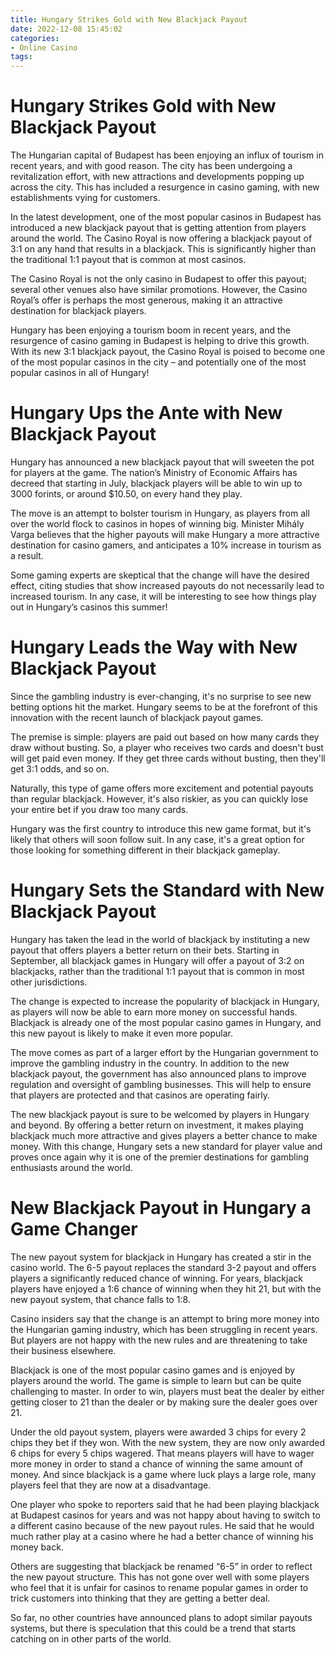 ```yaml
---
title: Hungary Strikes Gold with New Blackjack Payout
date: 2022-12-08 15:45:02
categories:
- Online Casino
tags:
---
```



#  Hungary Strikes Gold with New Blackjack Payout

The Hungarian capital of Budapest has been enjoying an influx of tourism in recent years, and with good reason. The city has been undergoing a revitalization effort, with new attractions and developments popping up across the city. This has included a resurgence in casino gaming, with new establishments vying for customers.

In the latest development, one of the most popular casinos in Budapest has introduced a new blackjack payout that is getting attention from players around the world. The Casino Royal is now offering a blackjack payout of 3:1 on any hand that results in a blackjack. This is significantly higher than the traditional 1:1 payout that is common at most casinos.

The Casino Royal is not the only casino in Budapest to offer this payout; several other venues also have similar promotions. However, the Casino Royal’s offer is perhaps the most generous, making it an attractive destination for blackjack players.

Hungary has been enjoying a tourism boom in recent years, and the resurgence of casino gaming in Budapest is helping to drive this growth. With its new 3:1 blackjack payout, the Casino Royal is poised to become one of the most popular casinos in the city – and potentially one of the most popular casinos in all of Hungary!

#  Hungary Ups the Ante with New Blackjack Payout

Hungary has announced a new blackjack payout that will sweeten the pot for players at the game. The nation’s Ministry of Economic Affairs has decreed that starting in July, blackjack players will be able to win up to 3000 forints, or around $10.50, on every hand they play.

The move is an attempt to bolster tourism in Hungary, as players from all over the world flock to casinos in hopes of winning big. Minister Mihály Varga believes that the higher payouts will make Hungary a more attractive destination for casino gamers, and anticipates a 10% increase in tourism as a result.

Some gaming experts are skeptical that the change will have the desired effect, citing studies that show increased payouts do not necessarily lead to increased tourism. In any case, it will be interesting to see how things play out in Hungary’s casinos this summer!

#  Hungary Leads the Way with New Blackjack Payout

Since the gambling industry is ever-changing, it's no surprise to see new betting options hit the market. Hungary seems to be at the forefront of this innovation with the recent launch of blackjack payout games.

The premise is simple: players are paid out based on how many cards they draw without busting. So, a player who receives two cards and doesn't bust will get paid even money. If they get three cards without busting, then they'll get 3:1 odds, and so on.

Naturally, this type of game offers more excitement and potential payouts than regular blackjack. However, it's also riskier, as you can quickly lose your entire bet if you draw too many cards.

Hungary was the first country to introduce this new game format, but it's likely that others will soon follow suit. In any case, it's a great option for those looking for something different in their blackjack gameplay.

#  Hungary Sets the Standard with New Blackjack Payout

Hungary has taken the lead in the world of blackjack by instituting a new payout that offers players a better return on their bets. Starting in September, all blackjack games in Hungary will offer a payout of 3:2 on blackjacks, rather than the traditional 1:1 payout that is common in most other jurisdictions.

The change is expected to increase the popularity of blackjack in Hungary, as players will now be able to earn more money on successful hands. Blackjack is already one of the most popular casino games in Hungary, and this new payout is likely to make it even more popular.

The move comes as part of a larger effort by the Hungarian government to improve the gambling industry in the country. In addition to the new blackjack payout, the government has also announced plans to improve regulation and oversight of gambling businesses. This will help to ensure that players are protected and that casinos are operating fairly.

The new blackjack payout is sure to be welcomed by players in Hungary and beyond. By offering a better return on investment, it makes playing blackjack much more attractive and gives players a better chance to make money. With this change, Hungary sets a new standard for player value and proves once again why it is one of the premier destinations for gambling enthusiasts around the world.

#  New Blackjack Payout in Hungary a Game Changer

The new payout system for blackjack in Hungary has created a stir in the casino world. The 6-5 payout replaces the standard 3-2 payout and offers players a significantly reduced chance of winning. For years, blackjack players have enjoyed a 1:6 chance of winning when they hit 21, but with the new payout system, that chance falls to 1:8.

Casino insiders say that the change is an attempt to bring more money into the Hungarian gaming industry, which has been struggling in recent years. But players are not happy with the new rules and are threatening to take their business elsewhere.

Blackjack is one of the most popular casino games and is enjoyed by players around the world. The game is simple to learn but can be quite challenging to master. In order to win, players must beat the dealer by either getting closer to 21 than the dealer or by making sure the dealer goes over 21.

Under the old payout system, players were awarded 3 chips for every 2 chips they bet if they won. With the new system, they are now only awarded 6 chips for every 5 chips wagered. That means players will have to wager more money in order to stand a chance of winning the same amount of money. And since blackjack is a game where luck plays a large role, many players feel that they are now at a disadvantage.

One player who spoke to reporters said that he had been playing blackjack at Budapest casinos for years and was not happy about having to switch to a different casino because of the new payout rules. He said that he would much rather play at a casino where he had a better chance of winning his money back.

Others are suggesting that blackjack be renamed “6-5” in order to reflect the new payout structure. This has not gone over well with some players who feel that it is unfair for casinos to rename popular games in order to trick customers into thinking that they are getting a better deal.

So far, no other countries have announced plans to adopt similar payouts systems, but there is speculation that this could be a trend that starts catching on in other parts of the world.